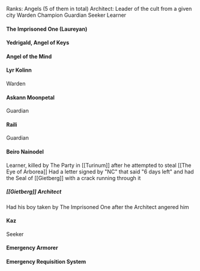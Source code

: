 Ranks:
Angels (5 of them in total)
Architect: Leader of the cult from a given city
Warden
Champion
Guardian
Seeker
Learner

#### The Imprisoned One (Laureyan)

#### Yedrigald, Angel of Keys

#### Angel of the Mind
#### Lyr Kolinn
Warden

#### Askann Moonpetal
Guardian

#### Raili 
Guardian
#### Beiro Nainodel
Learner, killed by The Party in [[Turinum]] after he attempted to steal [[The Eye of Arborea]]
Had a letter signed by "NC" that said "6 days left" and had the Seal of [[Gietberg]] with a crack running through it

##### [[Gietberg]] Architect
Had his boy taken by The Imprisoned One after the Architect angered him

#### Kaz
Seeker

#### Emergency Armorer
#### Emergency Requisition System